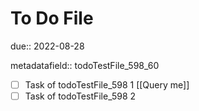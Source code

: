 # To Do File

due:: 2022-08-28

metadatafield:: todoTestFile_598\_60

- [ ] Task of todoTestFile_598 1 [[Query me]]
- [ ] Task of todoTestFile_598 2
